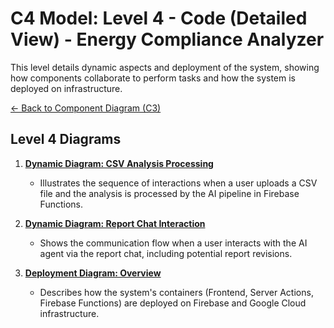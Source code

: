 # C4 Model: Level 4 - Code (Detailed View) - Energy Compliance Analyzer

This level details dynamic aspects and deployment of the system, showing how components collaborate to perform tasks and how the system is deployed on infrastructure.

[<- Back to Component Diagram (C3)](../c3-components/index.md)

## Level 4 Diagrams

1.  **[Dynamic Diagram: CSV Analysis Processing](./01-dynamic-csv-processing.md)**

    - Illustrates the sequence of interactions when a user uploads a CSV file and the analysis is processed by the AI pipeline in Firebase Functions.

2.  **[Dynamic Diagram: Report Chat Interaction](./02-dynamic-report-chat.md)**

    - Shows the communication flow when a user interacts with the AI agent via the report chat, including potential report revisions.

3.  **[Deployment Diagram: Overview](./03-deployment-diagram.md)**
    - Describes how the system's containers (Frontend, Server Actions, Firebase Functions) are deployed on Firebase and Google Cloud infrastructure.
